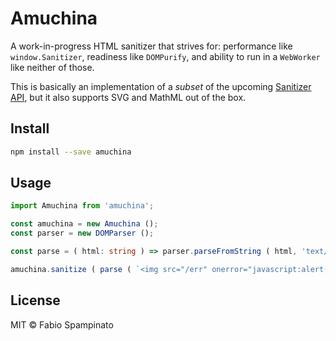 # Amuchina

A work-in-progress HTML sanitizer that strives for: performance like `window.Sanitizer`, readiness like `DOMPurify`, and ability to run in a `WebWorker` like neither of those.

This is basically an implementation of a _subset_ of the upcoming [Sanitizer API](https://wicg.github.io/sanitizer-api/), but it also supports SVG and MathML out of the box.

## Install

```sh
npm install --save amuchina
```

## Usage

```ts
import Amuchina from 'amuchina';

const amuchina = new Amuchina ();
const parser = new DOMParser ();

const parse = ( html: string ) => parser.parseFromString ( html, 'text/html' );

amuchina.sanitize ( parse ( `<img src="/err" onerror="javascript:alert('naughty!')" />` ) );
```

## License

MIT © Fabio Spampinato
